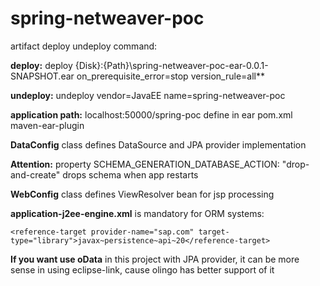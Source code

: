 # spring-netweaver-poc

artifact deploy undeploy command:

**deploy:** deploy {Disk}:{Path}\spring-netweaver-poc-ear-0.0.1-SNAPSHOT.ear on_prerequisite_error=stop version_rule=all**

**undeploy:** undeploy  vendor=JavaEE name=spring-netweaver-poc

**application path:** localhost:50000/spring-poc define in ear pom.xml maven-ear-plugin

**DataConfig** class defines DataSource and JPA provider implementation

**Attention:** property SCHEMA_GENERATION_DATABASE_ACTION: "drop-and-create" drops schema when app restarts

**WebConfig** class defines ViewResolver bean for jsp processing

**application-j2ee-engine.xml** is mandatory for ORM systems:
```
<reference-target provider-name="sap.com" target-type="library">javax~persistence~api~20</reference-target>
``` 

**If you want use oData** in this project with JPA provider, it can be more sense in using eclipse-link, cause olingo has better support of it
